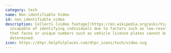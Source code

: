 ```yaml
---
category: tech
name: Non-identifiable Video
id: non_identifiable_video
description: Collects [video footage](https://en.wikipedia.org/wiki/Video)
  incapable of identifying individuals due to factors such as low-resolution, so
  that faces or unique numbers such as vehicle license plates cannot be
  determined.
icon: https://dtpr.helpfulplaces.com/dtpr_icons/tech/video.svg
---
```

